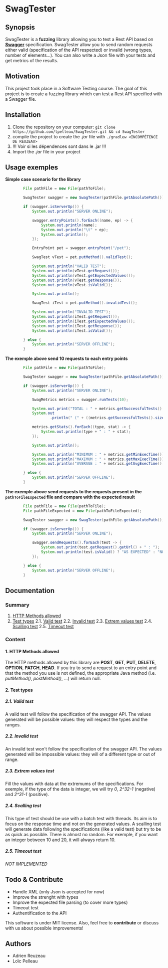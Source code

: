 # SwagTester
## Synopsis
SwagTester is a **fuzzing** library allowing you to test a Rest API based on **[Swagger](http://swagger.io/)** specification. SwagTester allow you to send random requests either valid (specification of the API respected) or invalid (wrong types, number of elements...). You can also write a Json file with your tests and get metrics of the results.

## Motivation
This project took place in a Software Testing course. The goal of this project is to create a fuzzing library which can test a Rest API specified with a Swagger file.

## Installation
1. Clone the repository on your computer:
`git clone https://github.com/lpelleau/SwagTester.git && cd SwagTester`
2. compile the project to create the *.jar* file with `./gradlew <INCOMPÉTENCE DE REUZEAU>`
3. !!! Voir si les dépendences sont dans le .jar !!!
4. Import the *.jar* file in your project

## Usage exemples
**Simple case scenario for the library**
```Java
		File pathFile = new File(pathToFile);

		SwagTester swagger = new SwagTester(pathFile.getAbsolutePath());

		if (swagger.isServerUp()) {
			System.out.println("SERVER ONLINE");

			swagger.entryPoints().forEach((name, ep) -> {
				System.out.println(name);
				System.out.println("\t" + ep);
				System.out.println();
			});

			EntryPoint pet = swagger.entryPoint("/pet");

			SwagTest vTest = pet.putMethod().validTest();

			System.out.println("VALID TEST");
			System.out.println(vTest.getRequest());
			System.out.println(vTest.getExpectedValues());
			System.out.println(vTest.getResponse());
			System.out.println(vTest.isValid());

			System.out.println();

			SwagTest iTest = pet.putMethod().invalidTest();

			System.out.println("INVALID TEST");
			System.out.println(iTest.getRequest());
			System.out.println(iTest.getExpectedValues());
			System.out.println(iTest.getResponse());
			System.out.println(iTest.isValid());

		} else {
			System.out.println("SERVER OFFLINE");
		}
```

**The exemple above send 10 requests to each entry points**
```Java
		File pathFile = new File(pathToFile);

		SwagTester swagger = new SwagTester(pathFile.getAbsolutePath());

		if (swagger.isServerUp()) {
			System.out.println("SERVER ONLINE");

			SwagMetrics metrics = swagger.runTests(10);

			System.out.print("TOTAL : " + metrics.getSuccessfulTests().size() + " / " + metrics.getResults().size());
			System.out
					.println(" (" + ((metrics.getSuccessfulTests().size() * 100) / metrics.getResults().size()) + "%)");

			metrics.getStats().forEach((type, stat) -> {
				System.out.println(type + " : " + stat);
			});

			System.out.println();

			System.out.println("MINIMUM : " + metrics.getMinExecTime());
			System.out.println("MAXIMUM : " + metrics.getMaxExecTime());
			System.out.println("AVERAGE : " + metrics.getAvgExecTime());

		} else {
			System.out.println("SERVER OFFLINE");
		}
```

**The exemple above send requests to the requests present in the `pathToFileExpected` file and compare with the expected result**
```Java
		File pathFile = new File(pathToFile);
		File pathFileExpected = new File(pathToFileExpected);

		SwagTester swagger = new SwagTester(pathFile.getAbsolutePath(), pathFileExpected.getAbsolutePath());

		if (swagger.isServerUp()) {
			System.out.println("SERVER ONLINE");

			swagger.sendRequests().forEach(test -> {
				System.out.print(test.getRequest().getUrl() + " : ");
				System.out.println(test.isValid() ? "AS EXPECTED" : "NOT AS EXPECTED");
			});

		} else {
			System.out.println("SERVER OFFLINE");
		}
```

## Documentation
### Summary
1. [HTTP Methods allowed](#http-methods-allowed)
2. [Test types](#test-types)
    2.1. [Valid test](#valid-test)
    2.2. [Invalid test](#invalid-test)
    2.3. [Extrem values test](#extrem-test)
    2.4. [Scalling test](#scalling-test)
    2.5. [Timeout test](#timeout-test)

### Content
#### 1. HTTP Methods allowed
The HTTP methods allowed by this library are **POST**, **GET**, **PUT**, **DELETE**, **OPTION**, **PATCH**, **HEAD**.
If you try to send a request to an entry point and that the method you use is not defined, the appropriate Java method (i.e. *putMethod()*, *postMethod()*, ...) will return null.

#### 2. Test types
##### 2.1. Valid test
A valid test will follow the specification of the swagger API.
The values generated will be possible values: they will respect the types and the ranges.

##### 2.2. Invalid test
An invalid test won't follow the specification of the swagger API.
The values generated will be impossible values: they will of a different type or out of range.

##### 2.3. Extrem values test
Fill the values with data at the extremums of the specifications.
For exemple, if the type of the data is integer, we will try *0*, *2^32-1* (negative) and *2^31-1* (positive).

##### 2.4. Scalling test
This type of test should be use with a batch test with threads.
Its aim is to focus on the response time and not on the generated values.
A scalling test will generate data following the specifications (like a valid test) but try to be as quick as possible. 
There is almost no random. For exemple, if you want an integer between 10 and 20, it will always return 10.

##### 2.5. Timeout test
*NOT IMPLEMENTED*


## Todo & Contribute
* Handle XML (only Json is accepted for now)
* Improve the strenght with types
* Improve the expected file parsing (to cover more types)
* Timeout test
* Authentification to the API

This software is under MIT license.
Also, feel free to **contribute** or discuss with us about possible improvements!

## Authors
* Adrien Reuzeau
* Loïc Pelleau
